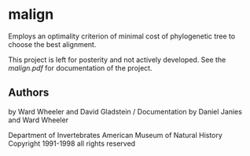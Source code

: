 malign
======
Employs an optimality criterion of minimal cost of phylogenetic tree to choose the best alignment.

This project is left for posterity and not actively developed. See the
*malign.pdf* for documentation of the project.

Authors
--------
by Ward Wheeler and David Gladstein / Documentation by Daniel Janies and Ward Wheeler

Department of Invertebrates
American Museum of Natural History
Copyright 1991-1998 all rights reserved
